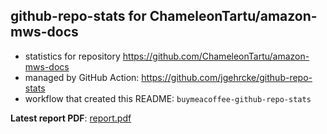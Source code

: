 ## github-repo-stats for ChameleonTartu/amazon-mws-docs

- statistics for repository https://github.com/ChameleonTartu/amazon-mws-docs
- managed by GitHub Action: https://github.com/jgehrcke/github-repo-stats
- workflow that created this README: `buymeacoffee-github-repo-stats`

**Latest report PDF**: [report.pdf](https://github.com/ChameleonTartu/buymeacoffee-github-repo-stats/raw/github-repo-stats/ChameleonTartu/amazon-mws-docs/latest-report/report.pdf)

